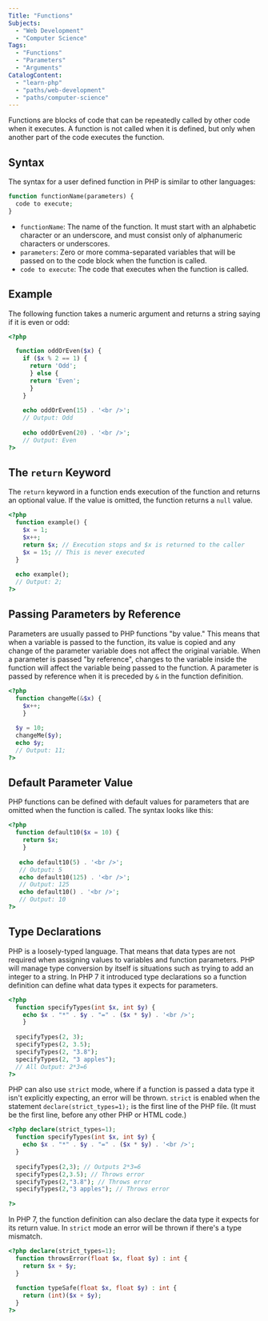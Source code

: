 ```yaml
---
Title: "Functions"
Subjects:
  - "Web Development"
  - "Computer Science"
Tags: 
  - "Functions"
  - "Parameters"
  - "Arguments"
CatalogContent:
  - "learn-php"
  - "paths/web-development"
  - "paths/computer-science"
---
```

Functions are blocks of code that can be repeatedly called by other code when it executes.
A function is not called when it is defined, but only when another part of the code executes the function.

## Syntax

The syntax for a user defined function in PHP is similar to other languages:

```php
function functionName(parameters) {
  code to execute;
}
```

- `functionName`: The name of the function. It must start with an alphabetic character or an underscore, and must consist only of alphanumeric characters or underscores.
- `parameters`: Zero or more comma-separated variables that will be passed on to the code block when the function is called.
- `code to execute`: The code that executes when the function is called.

## Example

The following function takes a numeric argument and returns a string saying if it is even or odd:

```php
<?php

  function oddOrEven($x) {
    if ($x % 2 == 1) {
      return 'Odd';
      } else {
      return 'Even';
      }
    }
    
    echo oddOrEven(15) . '<br />';
    // Output: Odd
    
    echo oddOrEven(20) . '<br />';
    // Output: Even
?>
```

## The `return` Keyword

The `return` keyword in a function ends execution of the function and returns an optional value. If the value is omitted, the function returns a `null` value.

```php
<?php
  function example() {
    $x = 1;
    $x++;
    return $x; // Execution stops and $x is returned to the caller
    $x = 15; // This is never executed
  }
  
  echo example();
  // Output: 2;
?>
```

## Passing Parameters by Reference

Parameters are usually passed to PHP functions "by value." This means that when a variable is passed to the function, 
its value is copied and any change of the parameter variable does not affect the original variable. 
When a parameter is passed "by reference", changes to the variable inside the function will affect the variable being passed to the function.
A parameter is passed by reference when it is preceded by `&` in the function definition.

```php
<?php
  function changeMe(&$x) {
    $x++;
    }
    
  $y = 10;
  changeMe($y);
  echo $y;
  // Output: 11;
?>
```

## Default Parameter Value

PHP functions can be defined with default values for parameters that are omitted when the function is called. The syntax looks like this:

```php
<?php
  function default10($x = 10) {
    return $x;
    }
    
   echo default10(5) . '<br />';
   // Output: 5
   echo default10(125) . '<br />';
   // Output: 125
   echo default10() . '<br />';
   // Output: 10
?>
```

## Type Declarations

PHP is a loosely-typed language. That means that data types are not required when assigning values to variables and function parameters.
PHP will manage type conversion by itself is situations such as trying to add an integer to a string.
In PHP 7 it introduced type declarations so a function definition can define what data types it expects for parameters.

```php
<?php
  function specifyTypes(int $x, int $y) {
    echo $x . "*" . $y . "=" . ($x * $y) . '<br />';
    }
     
  specifyTypes(2, 3);
  specifyTypes(2, 3.5);
  specifyTypes(2, "3.8");
  specifyTypes(2, "3 apples");
  // All Output: 2*3=6
?>
```

PHP can also use `strict` mode, where if a function is passed a data type it isn't explicitly expecting, an error will be thrown.
`strict` is enabled when the statement `declare(strict_types=1);` is the first line of the PHP file. (It must be the first line, before any other PHP or HTML code.)

```php
<?php declare(strict_types=1);
  function specifyTypes(int $x, int $y) {
    echo $x . "*" . $y . "=" . ($x * $y) . '<br />';
  }
     
  specifyTypes(2,3); // Outputs 2*3=6
  specifyTypes(2,3.5); // Throws error
  specifyTypes(2,"3.8"); // Throws error
  specifyTypes(2,"3 apples"); // Throws error
  
?>
```

In PHP 7, the function definition can also declare the data type it expects for its return value. 
In `strict` mode an error will be thrown if there's a type mismatch.

```php
<?php declare(strict_types=1);
  function throwsError(float $x, float $y) : int {
    return $x + $y;
  }
    
  function typeSafe(float $x, float $y) : int {
    return (int)($x + $y);
  }
?>
```

